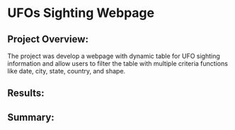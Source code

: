 # UFOs Sighting Webpage

## Project Overview:
The project was develop a webpage with dynamic table for UFO sighting information and allow users to filter the table with multiple criteria functions like date, city, state, country, and shape. 

## Results:


## Summary:
